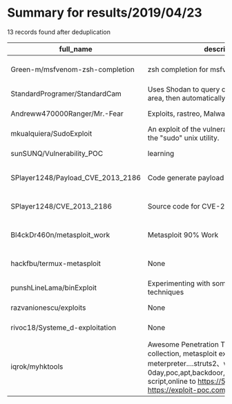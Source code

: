 
# Summary for results/2019/04/23
    
13 records found after deduplication

| full_name | description | html_url | matched_list | matched_count | pushed_at | size | stargazers_count | language | forks_count | vul_ids |
|-----------------------------------|---------------------------------------------------------------------------------------------------------------------------------------------------------------------------------------------------------------------|------------------------------------------------------|-----------------------------------------------------|-----------------|---------------------------|--------|--------------------|------------|---------------|-------------------|
| Green-m/msfvenom-zsh-completion | zsh completion for msfvenom in Metasploit | https://github.com/Green-m/msfvenom-zsh-completion | ['metasploit module OR payload'] | 1 | 2019-04-23 09:33:45+00:00 | 26 | 33 | | 14 | [] |
| StandardProgramer/StandardCam | Uses Shodan to query cameras in a given area, then automatically exploits them. | https://github.com/StandardProgramer/StandardCam | ['exploit'] | 1 | 2019-04-23 20:06:11+00:00 | 5 | 0 | Python | 0 | [] |
| Andreww470000Ranger/Mr.-Fear | Exploits, rastreo, Malware, y Botnets. | https://github.com/Andreww470000Ranger/Mr.-Fear | ['exploit'] | 1 | 2019-04-23 05:35:30+00:00 | 11873 | 0 | Python | 0 | [] |
| mkualquiera/SudoExploit | An exploit of the vulnerable user interface of the "sudo" unix utility. | https://github.com/mkualquiera/SudoExploit | ['exploit'] | 1 | 2019-04-23 22:48:39+00:00 | 4 | 0 | Python | 0 | [] |
| sunSUNQ/Vulnerability_POC | learning | https://github.com/sunSUNQ/Vulnerability_POC | ['vulnerability poc'] | 1 | 2019-04-23 03:21:27+00:00 | 25636 | 2 | Perl | 0 | [] |
| SPlayer1248/Payload_CVE_2013_2186 | Code generate payload for CVE-2013-2186 | https://github.com/SPlayer1248/Payload_CVE_2013_2186 | ['cve-2'] | 1 | 2019-04-23 04:51:05+00:00 | 2 | 0 | Java | 0 | ['CVE-2013-2186'] |
| SPlayer1248/CVE_2013_2186 | Source code for CVE-2013-2186 | https://github.com/SPlayer1248/CVE_2013_2186 | ['cve-2'] | 1 | 2019-04-23 04:57:20+00:00 | 5 | 0 | Java | 0 | ['CVE-2013-2186'] |
| Bl4ckDr460n/metasploit_work | Metasploit 90% Work | https://github.com/Bl4ckDr460n/metasploit_work | ['metasploit module OR payload'] | 1 | 2019-04-23 05:19:25+00:00 | 2 | 3 | Shell | 1 | [] |
| hackfbu/termux-metasploit | None | https://github.com/hackfbu/termux-metasploit | ['metasploit module OR payload'] | 1 | 2019-04-23 10:07:42+00:00 | 0 | 0 | | 0 | [] |
| punshLineLama/binExploit | Experimenting with some binary exploitation techniques | https://github.com/punshLineLama/binExploit | ['exploit'] | 1 | 2019-04-23 12:07:27+00:00 | 15 | 1 | C | 0 | [] |
| razvanionescu/exploits | None | https://github.com/razvanionescu/exploits | ['exploit'] | 1 | 2019-04-23 15:41:04+00:00 | 3 | 0 | PowerShell | 0 | [] |
| rivoc18/Systeme_d-exploitation | None | https://github.com/rivoc18/Systeme_d-exploitation | ['exploit'] | 1 | 2019-04-23 16:32:20+00:00 | 6687 | 0 | JavaScript | 0 | [] |
| iqrok/myhktools | Awesome Penetration Testing，hacker tools collection, metasploit exploit, meterpreter....struts2、weblogic, 0day,poc,apt,backdoor,VulApps,vuln,pentest-script,online to https://51pwn.com, or https://exploit-poc.com | https://github.com/iqrok/myhktools | ['0day', 'exploit', 'metasploit module OR payload'] | 3 | 2019-04-23 12:50:08+00:00 | 26 | 4 | | 1 | [] |
